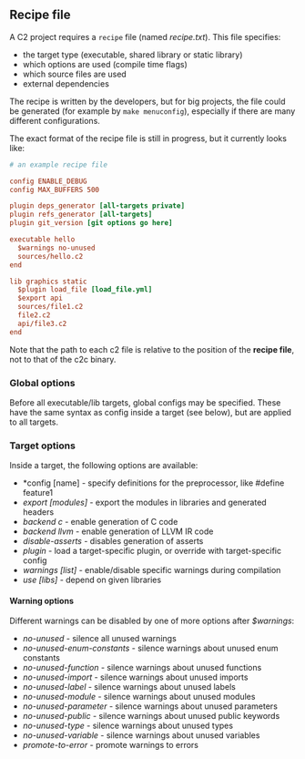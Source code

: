 ## Recipe file

A C2 project requires a `recipe` file (named *recipe.txt*). This file specifies:

* the target type (executable, shared library or static library)
* which options are used (compile time flags)
* which source files are used
* external dependencies

The recipe is written by the developers, but for big projects, the file could
be generated (for example by `make menuconfig`), especially if there are many
different configurations.

The exact format of the recipe file is still in progress, but it currently looks like:

```ini
# an example recipe file

config ENABLE_DEBUG
config MAX_BUFFERS 500

plugin deps_generator [all-targets private]
plugin refs_generator [all-targets]
plugin git_version [git options go here]

executable hello
  $warnings no-unused
  sources/hello.c2
end

lib graphics static
  $plugin load_file [load_file.yml]
  $export api
  sources/file1.c2
  file2.c2
  api/file3.c2
end
```
Note that the path to each c2 file is relative to the position of the __recipe file__, not
to that of the c2c binary.

### Global options

Before all executable/lib targets, global configs may be specified. These have
the same syntax as config inside a target (see below), but are applied to all
targets.


### Target options

Inside a target, the following options are available:

 * *config [name] <value> - specify definitions for the preprocessor, like #define feature1
 * *export [modules]* - export the modules in libraries and generated headers
 * *backend c* - enable generation of C code
 * *backend llvm* - enable generation of LLVM IR code
 * *disable-asserts* - disables generation of asserts
 * *plugin* - load a target-specific plugin, or override with target-specific config
 * *warnings [list]* - enable/disable specific warnings during compilation
 * *use [libs]* - depend on given libraries


#### Warning options
Different warnings can be disabled by one of more options after _$warnings_:

 * *no-unused* - silence all unused warnings
 * *no-unused-enum-constants* - silence warnings about unused enum constants
 * *no-unused-function* - silence warnings about unused functions
 * *no-unused-import* - silence warnings about unused imports
 * *no-unused-label* - silence warnings about unused labels
 * *no-unused-module* - silence warnings about unused modules
 * *no-unused-parameter* - silence warnings about unused parameters
 * *no-unused-public* - silence warnings about unused public keywords
 * *no-unused-type* - silence warnings about unused types
 * *no-unused-variable* - silence warnings about unused variables
 * *promote-to-error* - promote  warnings to errors

